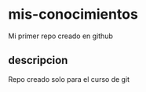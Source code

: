 # mis-conocimientos
Mi primer repo creado en github


## descripcion
Repo creado solo para el curso de git
